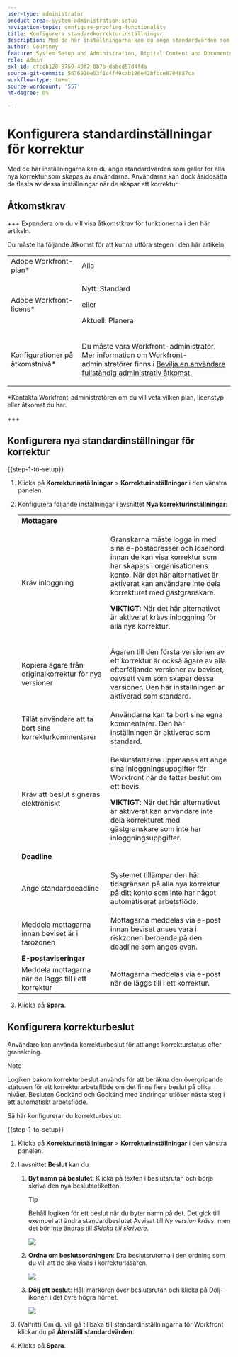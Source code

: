 ```yaml
---
user-type: administrator
product-area: system-administration;setup
navigation-topic: configure-proofing-functionality
title: Konfigurera standardkorrekturinställningar
description: Med de här inställningarna kan du ange standardvärden som gäller för alla nya korrektur som skapas av användarna. Användarna kan dock åsidosätta de flesta av dessa inställningar när de skapar ett korrektur.
author: Courtney
feature: System Setup and Administration, Digital Content and Documents
role: Admin
exl-id: cfccb120-8759-49f2-8b7b-dabcd57d4fda
source-git-commit: 5676910e53f1c4f49cab196e42bfbce8704887ca
workflow-type: tm+mt
source-wordcount: '557'
ht-degree: 0%

---
```


# Konfigurera standardinställningar för korrektur

Med de här inställningarna kan du ange standardvärden som gäller för alla nya korrektur som skapas av användarna. Användarna kan dock åsidosätta de flesta av dessa inställningar när de skapar ett korrektur.

## Åtkomstkrav

+++ Expandera om du vill visa åtkomstkrav för funktionerna i den här artikeln.

Du måste ha följande åtkomst för att kunna utföra stegen i den här artikeln:

<table style="table-layout:auto"> 
 <col> 
 <col> 
 <tbody> 
  <tr> 
   <td role="rowheader">Adobe Workfront-plan*</td> 
   <td>Alla</td> 
  </tr> 
  <tr> 
   <td role="rowheader">Adobe Workfront-licens*</td> 
   <td>
   <p>Nytt: Standard</p>
   eller
   <p>Aktuell: Planera</p></td> 
  </tr> 
  <tr> 
   <td role="rowheader">Konfigurationer på åtkomstnivå*</td> 
   <td> <p>Du måste vara Workfront-administratör. Mer information om Workfront-administratörer finns i <a href="../../../administration-and-setup/add-users/configure-and-grant-access/grant-a-user-full-administrative-access.md" class="MCXref xref">Bevilja en användare fullständig administrativ åtkomst</a>.</p> </td> 
  </tr> 
 </tbody> 
</table>

&#42;Kontakta Workfront-administratören om du vill veta vilken plan, licenstyp eller åtkomst du har.

+++

## Konfigurera nya standardinställningar för korrektur

{{step-1-to-setup}}

1. Klicka på **Korrekturinställningar** > **Korrekturinställningar** i den vänstra panelen.
1. Konfigurera följande inställningar i avsnittet **Nya korrekturinställningar**:

   <table style="table-layout:auto"> 
    <col> 
    <col> 
    <tbody> 
     <tr> 
      <td role="rowheader" colspan="2"><b>Mottagare</b></td> 
     </tr> 
     <tr> 
      <td role="rowheader">Kräv inloggning</td> 
      <td> <p>Granskarna måste logga in med sina e-postadresser och lösenord innan de kan visa korrektur som har skapats i organisationens konto. När det här alternativet är aktiverat kan användare inte dela korrekturet med gästgranskare.</p> <p><b>VIKTIGT</b>: När det här alternativet är aktiverat krävs inloggning för alla nya korrektur.</p> </td> 
     </tr> 
     <tr> 
      <td role="rowheader">Kopiera ägare från originalkorrektur för nya versioner</td> 
      <td> <p>Ägaren till den första versionen av ett korrektur är också ägare av alla efterföljande versioner av beviset, oavsett vem som skapar dessa versioner. Den här inställningen är aktiverad som standard.</p> </td> 
     </tr> 
     <tr> 
      <td role="rowheader">Tillåt användare att ta bort sina korrekturkommentarer</td> 
      <td>Användarna kan ta bort sina egna kommentarer. Den här inställningen är aktiverad som standard.</td> 
     </tr> 
     <tr> 
      <td role="rowheader">Kräv att beslut signeras elektroniskt </td> 
      <td> <p>Beslutsfattarna uppmanas att ange sina inloggningsuppgifter för Workfront när de fattar beslut om ett bevis.</p> <p><b>VIKTIGT</b>: När det här alternativet är aktiverat kan användare inte dela korrekturet med gästgranskare som inte har inloggningsuppgifter.</p> </td> 
     </tr> 
     <tr> 
      <td role="rowheader" colspan="2"><b>Deadline</b></td> 
     </tr> 
     <tr> 
      <td role="rowheader">Ange standarddeadline</td> 
      <td> <p>Systemet tillämpar den här tidsgränsen på alla nya korrektur på ditt konto som inte har något automatiserat arbetsflöde.</p> </td> 
     </tr> 
     <tr> 
      <td role="rowheader">Meddela mottagarna innan beviset är i farozonen</td> 
      <td>Mottagarna meddelas via e-post innan beviset anses vara i riskzonen beroende på den deadline som anges ovan.</td> 
     </tr> 
     <tr> 
      <td role="rowheader" colspan="2"><b>E-postaviseringar</b></td> 
     </tr> 
     <tr> 
      <td role="rowheader">Meddela mottagarna när de läggs till i ett korrektur</td> 
      <td>Mottagarna meddelas via e-post när de läggs till i ett korrektur.</td> 
     </tr> 
    </tbody> 
   </table>

1. Klicka på **Spara**.

## Konfigurera korrekturbeslut

Användare kan använda korrekturbeslut för att ange korrekturstatus efter granskning.

>[!NOTE]
>
>Logiken bakom korrekturbeslut används för att beräkna den övergripande statusen för ett korrekturarbetsflöde om det finns flera beslut på olika nivåer. Besluten Godkänd och Godkänd med ändringar utlöser nästa steg i ett automatiskt arbetsflöde.

Så här konfigurerar du korrekturbeslut:

{{step-1-to-setup}}

1. Klicka på **Korrekturinställningar** > **Korrekturinställningar** i den vänstra panelen.
1. I avsnittet **Beslut** kan du

   1. **Byt namn på beslutet**: Klicka på texten i beslutsrutan och börja skriva den nya beslutsetiketten.

      >[!TIP]
      >
      >Behåll logiken för ett beslut när du byter namn på det. Det gick till exempel att ändra standardbeslutet Avvisat till *Ny version krävs*, men det bör inte ändras till *Skicka till skrivare*.

      ![](assets/rename-decision-350x109.png)

   1. **Ordna om beslutsordningen**: Dra beslutsrutorna i den ordning som du vill att de ska visas i korrekturläsaren.

      ![](assets/move-decision-350x110.png)

   1. **Dölj ett beslut**: Håll markören över beslutsrutan och klicka på Dölj-ikonen i det övre högra hörnet.

      ![](assets/hide-decision-350x109.png)

1. (Valfritt) Om du vill gå tillbaka till standardinställningarna för Workfront klickar du på **Återställ standardvärden**.
1. Klicka på **Spara**.
